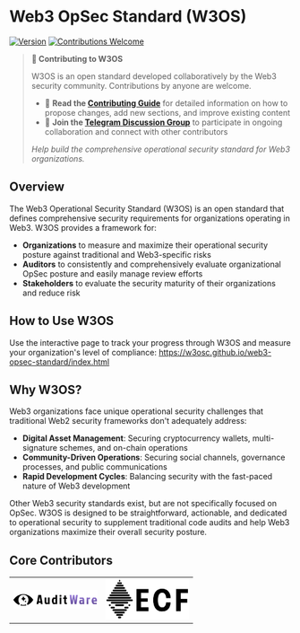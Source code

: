 # Web3 OpSec Standard (W3OS)

[![Version](https://img.shields.io/badge/version-1.0.0--draft-orange.svg)](https://github.com/web3-opsec-standard/releases)
[![Contributions Welcome](https://img.shields.io/badge/contributions-welcome-brightgreen.svg)](CONTRIBUTING.md)

> **📢 Contributing to W3OS**
> 
> W3OS is an open standard developed collaboratively by the Web3 security community. Contributions by anyone are welcome.
> 
> - 📖 **Read the [Contributing Guide](CONTRIBUTING.md)** for detailed information on how to propose changes, add new sections, and improve existing content
> - 💬 **Join the [Telegram Discussion Group](https://t.me/+yhmMnY2DyNBmNDlh)** to participate in ongoing collaboration and connect with other contributors
> 
> *Help build the comprehensive operational security standard for Web3 organizations.*

## Overview

The Web3 Operational Security Standard (W3OS) is an open standard that defines comprehensive security requirements for organizations operating in Web3. W3OS provides a framework for:
- **Organizations** to measure and maximize their operational security posture against traditional and Web3-specific risks
- **Auditors** to consistently and comprehensively evaluate organizational OpSec posture and easily manage review efforts
- **Stakeholders** to evaluate the security maturity of their organizations and reduce risk

## How to Use W3OS

Use the interactive page to track your progress through W3OS and measure your organization's level of compliance: https://w3osc.github.io/web3-opsec-standard/index.html

## Why W3OS?

Web3 organizations face unique operational security challenges that traditional Web2 security frameworks don't adequately address:

- **Digital Asset Management**: Securing cryptocurrency wallets, multi-signature schemes, and on-chain operations
- **Community-Driven Operations**: Securing social channels, governance processes, and public communications
- **Rapid Development Cycles**: Balancing security with the fast-paced nature of Web3 development

Other Web3 security standards exist, but are not specifically focused on OpSec. W3OS is designed to be straightforward, actionable, and dedicated to operational security to supplement traditional code audits and help Web3 organizations maximize their overall security posture.

## Core Contributors

<table>
  <tr>
    <td align="center">
      <a href="https://www.auditware.io/">
        <img src="images/contributors/Auditware.svg" width="150" alt="Auditware"/>
      </a>
    </td>
    <td align="center">
      <a href="https://ethcf.org/">
        <img src="images/contributors/ECF.svg" width="150" alt="Ethereum Community Foundation"/>
      </a>
    </td>
  </tr>
</table>
